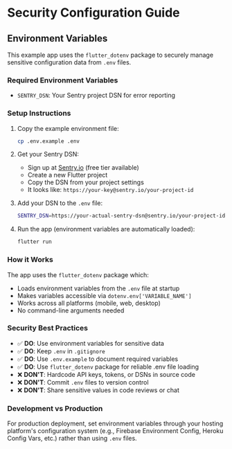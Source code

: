 # Security Configuration Guide

## Environment Variables

This example app uses the `flutter_dotenv` package to securely manage sensitive configuration data from `.env` files.

### Required Environment Variables

- `SENTRY_DSN`: Your Sentry project DSN for error reporting

### Setup Instructions

1. Copy the example environment file:

   ```bash
   cp .env.example .env
   ```

2. Get your Sentry DSN:
   - Sign up at [Sentry.io](https://sentry.io) (free tier available)
   - Create a new Flutter project
   - Copy the DSN from your project settings
   - It looks like: `https://your-key@sentry.io/your-project-id`

3. Add your DSN to the `.env` file:

   ```bash
   SENTRY_DSN=https://your-actual-sentry-dsn@sentry.io/your-project-id
   ```

4. Run the app (environment variables are automatically loaded):

   ```bash
   flutter run
   ```

### How it Works

The app uses the `flutter_dotenv` package which:

- Loads environment variables from the `.env` file at startup
- Makes variables accessible via `dotenv.env['VARIABLE_NAME']`
- Works across all platforms (mobile, web, desktop)
- No command-line arguments needed

### Security Best Practices

- ✅ **DO**: Use environment variables for sensitive data
- ✅ **DO**: Keep `.env` in `.gitignore`
- ✅ **DO**: Use `.env.example` to document required variables
- ✅ **DO**: Use `flutter_dotenv` package for reliable .env file loading
- ❌ **DON'T**: Hardcode API keys, tokens, or DSNs in source code
- ❌ **DON'T**: Commit `.env` files to version control
- ❌ **DON'T**: Share sensitive values in code reviews or chat

### Development vs Production

For production deployment, set environment variables through your hosting platform's configuration system (e.g., Firebase Environment Config, Heroku Config Vars, etc.) rather than using `.env` files.
